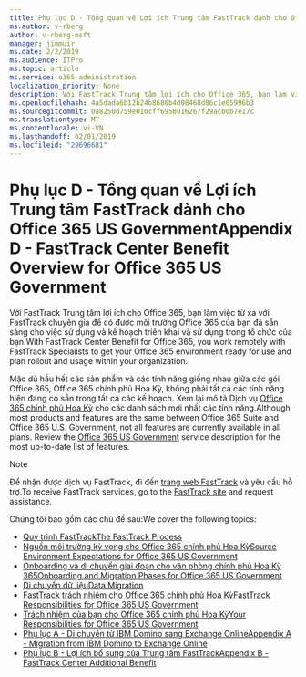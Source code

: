 ```yaml
---
title: Phụ lục D - Tổng quan về Lợi ích Trung tâm FastTrack dành cho Office 365 US Government
ms.author: v-rberg
author: v-rberg-msft
manager: jimmuir
ms.date: 2/2/2019
ms.audience: ITPro
ms.topic: article
ms.service: o365-administration
localization_priority: None
description: Với FastTrack Trung tâm lợi ích cho Office 365, bạn làm việc từ xa với FastTrack chuyên gia để có được môi trường Office 365 của bạn đã sẵn sàng cho việc sử dụng và kế hoạch triển khai và sử dụng trong tổ chức của bạn.
ms.openlocfilehash: 4a5dada6b12b24b8686b4d08468d86c1e05996b3
ms.sourcegitcommit: 0a8250d759e010cff6958016267f29acb0b7e17c
ms.translationtype: MT
ms.contentlocale: vi-VN
ms.lasthandoff: 02/01/2019
ms.locfileid: "29696681"
---
```

# <a name="appendix-d---fasttrack-center-benefit-overview-for-office-365-us-government"></a><span data-ttu-id="23e96-103">Phụ lục D - Tổng quan về Lợi ích Trung tâm FastTrack dành cho Office 365 US Government</span><span class="sxs-lookup"><span data-stu-id="23e96-103">Appendix D - FastTrack Center Benefit Overview for Office 365 US Government</span></span>

<span data-ttu-id="23e96-104">Với FastTrack Trung tâm lợi ích cho Office 365, bạn làm việc từ xa với FastTrack chuyên gia để có được môi trường Office 365 của bạn đã sẵn sàng cho việc sử dụng và kế hoạch triển khai và sử dụng trong tổ chức của bạn.</span><span class="sxs-lookup"><span data-stu-id="23e96-104">With FastTrack Center Benefit for Office 365, you work remotely with FastTrack Specialists to get your Office 365 environment ready for use and plan rollout and usage within your organization.</span></span> 
  
<span data-ttu-id="23e96-p101">Mặc dù hầu hết các sản phẩm và các tính năng giống nhau giữa các gói Office 365, Office 365 chính phủ Hoa Kỳ, không phải tất cả các tính năng hiện đang có sẵn trong tất cả các kế hoạch. Xem lại mô tả Dịch vụ [Office 365 chính phủ Hoa Kỳ](https://aka.ms/aboutgovcloud) cho các danh sách mới nhất các tính năng.</span><span class="sxs-lookup"><span data-stu-id="23e96-p101">Although most products and features are the same between Office 365 Suite and Office 365 U.S. Government, not all features are currently available in all plans. Review the [Office 365 US Government](https://aka.ms/aboutgovcloud) service description for the most up-to-date list of features.</span></span>

> [!NOTE]
> <span data-ttu-id="23e96-107">Để nhận được dịch vụ FastTrack, đi đến [trang web FastTrack](https://go.microsoft.com/fwlink/?linkid=780698) và yêu cầu hỗ trợ.</span><span class="sxs-lookup"><span data-stu-id="23e96-107">To receive FastTrack services, go to the [FastTrack site](https://go.microsoft.com/fwlink/?linkid=780698) and request assistance.</span></span>  

<span data-ttu-id="23e96-108">Chúng tôi bao gồm các chủ đề sau:</span><span class="sxs-lookup"><span data-stu-id="23e96-108">We cover the following topics:</span></span>
- [<span data-ttu-id="23e96-109">Quy trình FastTrack</span><span class="sxs-lookup"><span data-stu-id="23e96-109">The FastTrack Process</span></span>](O365-fasttrack-process.md) 
- [<span data-ttu-id="23e96-110">Nguồn môi trường kỳ vọng cho Office 365 chính phủ Hoa Kỳ</span><span class="sxs-lookup"><span data-stu-id="23e96-110">Source Environment Expectations for Office 365 US Government</span></span>](US-Gov-appendix-source-environment-expectations.md)   
- [<span data-ttu-id="23e96-111">Onboarding và di chuyển giai đoạn cho văn phòng chính phủ Hoa Kỳ 365</span><span class="sxs-lookup"><span data-stu-id="23e96-111">Onboarding and Migration Phases for Office 365 US Government</span></span>](US-Gov-appendix-onboarding-and-migration.md)
- [<span data-ttu-id="23e96-112">Di chuyển dữ liệu</span><span class="sxs-lookup"><span data-stu-id="23e96-112">Data Migration</span></span>](O365-data-migration.md)    
- [<span data-ttu-id="23e96-113">FastTrack trách nhiệm cho Office 365 chính phủ Hoa Kỳ</span><span class="sxs-lookup"><span data-stu-id="23e96-113">FastTrack Responsibilities for Office 365 US Government</span></span>](US-Gov-appendix-fasttrack-responsibilities.md)   
- [<span data-ttu-id="23e96-114">Trách nhiệm của bạn cho Office 365 chính phủ Hoa Kỳ</span><span class="sxs-lookup"><span data-stu-id="23e96-114">Your Responsibilities for Office 365 US Government</span></span>](US-Gov-appendix-your-responsibilities.md) 
- [<span data-ttu-id="23e96-115">Phụ lục A - Di chuyển từ IBM Domino sang Exchange Online</span><span class="sxs-lookup"><span data-stu-id="23e96-115">Appendix A - Migration from IBM Domino to Exchange Online</span></span>](O365-from-ibm-domino-to-exchange-online.md)   
- [<span data-ttu-id="23e96-116">Phụ lục B - Lợi ích bổ sung của Trung tâm FastTrack</span><span class="sxs-lookup"><span data-stu-id="23e96-116">Appendix B - FastTrack Center Additional Benefit</span></span>](O365-fasttrack-additional-benefits.md)


